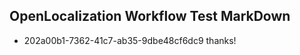 ## OpenLocalization Workflow Test MarkDown
* 202a00b1-7362-41c7-ab35-9dbe48cf6dc9 
thanks!<!--HONumber=Mar16_HO2-->
